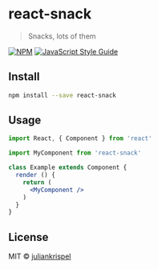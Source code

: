 # react-snack

> Snacks, lots of them

[![NPM](https://img.shields.io/npm/v/react-snack.svg)](https://www.npmjs.com/package/react-snack) [![JavaScript Style Guide](https://img.shields.io/badge/code_style-standard-brightgreen.svg)](https://standardjs.com)

## Install

```bash
npm install --save react-snack
```

## Usage

```jsx
import React, { Component } from 'react'

import MyComponent from 'react-snack'

class Example extends Component {
  render () {
    return (
      <MyComponent />
    )
  }
}
```

## License

MIT © [juliankrispel](https://github.com/juliankrispel)
